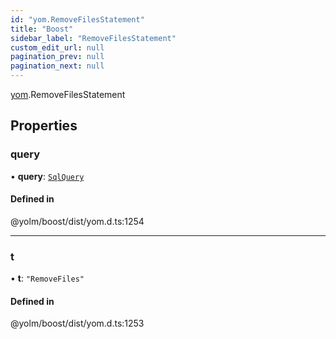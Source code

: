 ```yaml
---
id: "yom.RemoveFilesStatement"
title: "Boost"
sidebar_label: "RemoveFilesStatement"
custom_edit_url: null
pagination_prev: null
pagination_next: null
---
```


[yom](../namespaces/yom.md).RemoveFilesStatement

## Properties

### query

• **query**: [`SqlQuery`](../namespaces/yom.md#sqlquery)

#### Defined in

@yolm/boost/dist/yom.d.ts:1254

___

### t

• **t**: ``"RemoveFiles"``

#### Defined in

@yolm/boost/dist/yom.d.ts:1253
